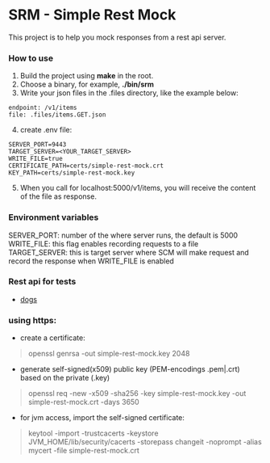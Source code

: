 # SRM - Simple Rest Mock
This project is to help you mock responses from a rest api server.    

### How to use
1. Build the project using **make** in the root.
2. Choose a binary, for example, **./bin/srm** 
3. Write your json files in the .files directory, like the example below:   
```
endpoint: /v1/items
file: .files/items.GET.json
```
4. create .env file: 
```
SERVER_PORT=9443
TARGET_SERVER=<YOUR_TARGET_SERVER>
WRITE_FILE=true
CERTIFICATE_PATH=certs/simple-rest-mock.crt
KEY_PATH=certs/simple-rest-mock.key
```
5. When you call for localhost:5000/v1/items, you will receive the content of the file as response.    

### Environment variables
SERVER_PORT: number of the where server runs, the default is 5000   
WRITE_FILE: this flag enables recording requests to a file   
TARGET_SERVER: this is target server where SCM will make request and record the response when WRITE_FILE is enabled

### Rest api for tests
- [dogs](https://dog.ceo/api/breeds/image/random)

### using https: 
- create a certificate: 
> openssl genrsa -out simple-rest-mock.key 2048
- generate self-signed(x509) public key (PEM-encodings .pem|.crt) based on the private (.key)
> openssl req -new -x509 -sha256 -key simple-rest-mock.key -out simple-rest-mock.crt -days 3650
- for jvm access, import the self-signed certificate: 
> keytool -import -trustcacerts -keystore JVM_HOME/lib/security/cacerts -storepass changeit -noprompt -alias mycert -file simple-rest-mock.crt